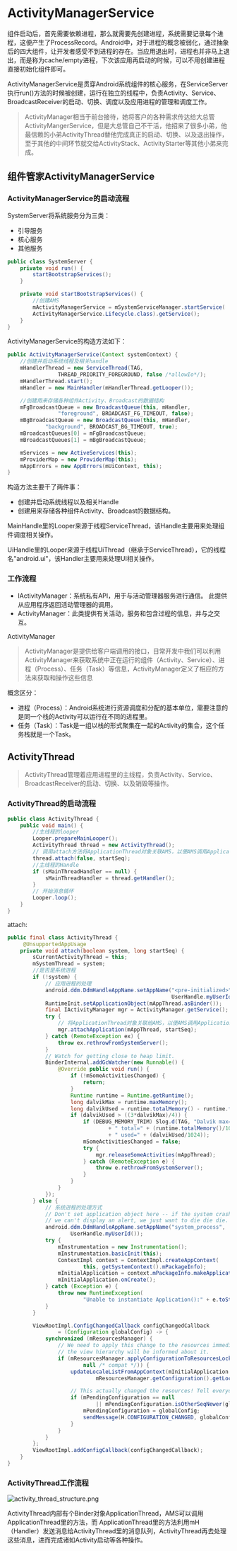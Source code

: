 # ActivityManagerService

组件启动后，首先需要依赖进程，那么就需要先创建进程，系统需要记录每个进程，这便产生了ProcessRecord。Android中，对于进程的概念被弱化，通过抽象后的四大组件，让开发者感受不到进程的存在。当应用退出时，进程也并非马上退出，而是称为cache/empty进程，下次该应用再启动的时候，可以不用创建进程直接初始化组件即可。

ActivityManagerService是贯穿Android系统组件的核心服务，在ServiceServer执行run()方法的时候被创建，运行在独立的线程中，负责Activity、Service、BroadcastReceiver的启动、切换、调度以及应用进程的管理和调度工作。

> ActivityManager相当于前台接待，她将客户的各种需求传达给大总管ActivityMangerService，但是大总管自己不干活，他招来了很多小弟，他最信赖的小弟ActivityThread替他完成真正的启动、切换、以及退出操作，至于其他的中间环节就交给ActivityStack、ActivityStarter等其他小弟来完成。

## 组件管家ActivityManagerService

### ActivityManagerService的启动流程

SystemServer将系统服务分为三类：

- 引导服务
- 核心服务
- 其他服务

```java
public class SystemServer {
    private void run() {
        startBootstrapServices();
    }

    private void startBootstrapServices() {
        //创建AMS
        mActivityManagerService = mSystemServiceManager.startService(
        ActivityManagerService.Lifecycle.class).getService();
    }
}
```

ActivityManagerService的构造方法如下：

```java
public ActivityManagerService(Context systemContext) {
    //创建并启动系统线程及相关handle
    mHandlerThread = new ServiceThread(TAG,
                THREAD_PRIORITY_FOREGROUND, false /*allowIo*/);
    mHandlerThread.start();
    mHandler = new MainHandler(mHandlerThread.getLooper());

    //创建用来存储各种组件Activity、Broadcast的数据结构
    mFgBroadcastQueue = new BroadcastQueue(this, mHandler,
                "foreground", BROADCAST_FG_TIMEOUT, false);
    mBgBroadcastQueue = new BroadcastQueue(this, mHandler,
            "background", BROADCAST_BG_TIMEOUT, true);
    mBroadcastQueues[0] = mFgBroadcastQueue;
    mBroadcastQueues[1] = mBgBroadcastQueue;

    mServices = new ActiveServices(this);
    mProviderMap = new ProviderMap(this);
    mAppErrors = new AppErrors(mUiContext, this);
}
```

构造方法主要干了两件事：

- 创建并启动系统线程以及相关Handle
- 创建用来存储各种组件Activity、Broadcast的数据结构。

MainHandle里的Looper来源于线程ServiceThread，该Handle主要用来处理组件调度相关操作。

UiHandle里的Looper来源于线程UiThread（继承于ServiceThread），它的线程名"android.ui"，该Handler主要用来处理UI相关操作。

### 工作流程

- IActivityManager：系统私有API，用于与活动管理器服务进行通信。 此提供从应用程序返回活动管理器的调用。
- ActivityManager：此类提供有关活动，服务和包含过程的信息，并与之交互。

ActivityManager
> ActivityManager是提供给客户端调用的接口，日常开发中我们可以利用ActivityManager来获取系统中正在运行的组件（Activity、Service）、进程（Process）、任务（Task）等信息，ActivityManager定义了相应的方法来获取和操作这些信息

概念区分：

- 进程（Process）：Android系统进行资源调度和分配的基本单位，需要注意的是同一个栈的Activity可以运行在不同的进程里。
- 任务（Task）：Task是一组以栈的形式聚集在一起的Activity的集合，这个任务栈就是一个Task。

## ActivityThread

> ActivityThread管理着应用进程里的主线程，负责Activity、Service、BroadcastReceiver的启动、切换、以及销毁等操作。

### ActivityThread的启动流程

```java
public class ActivityThread {
    public void main() {
        //主线程的looper
        Looper.prepareMainLooper();
        ActivityThread thread = new ActivityThread();
        // 调用attach方法将ApplicationThread对象关联AMS，以便AMS调用ApplicationThread里的方法，IPC的过程
        thread.attach(false, startSeq);
        //主线程的Handle
        if (sMainThreadHandler == null) {
            sMainThreadHandler = thread.getHandler();
        }
        // 开始消息循环
        Looper.loop();
    }
}
```

attach:

```java
public final class ActivityThread {
     @UnsupportedAppUsage
    private void attach(boolean system, long startSeq) {
        sCurrentActivityThread = this;
        mSystemThread = system;
        //是否是系统进程
        if (!system) {
            // 应用进程的处理
            android.ddm.DdmHandleAppName.setAppName("<pre-initialized>",
                                                    UserHandle.myUserId());
            RuntimeInit.setApplicationObject(mAppThread.asBinder());
            final IActivityManager mgr = ActivityManager.getService();
            try {
                // 将ApplicationThread对象关联给AMS，以便AMS调用ApplicationThread里的方法，这同样也是一个IPC的过程
                mgr.attachApplication(mAppThread, startSeq);
            } catch (RemoteException ex) {
                throw ex.rethrowFromSystemServer();
            }
            // Watch for getting close to heap limit.
            BinderInternal.addGcWatcher(new Runnable() {
                @Override public void run() {
                    if (!mSomeActivitiesChanged) {
                        return;
                    }
                    Runtime runtime = Runtime.getRuntime();
                    long dalvikMax = runtime.maxMemory();
                    long dalvikUsed = runtime.totalMemory() - runtime.freeMemory();
                    if (dalvikUsed > ((3*dalvikMax)/4)) {
                        if (DEBUG_MEMORY_TRIM) Slog.d(TAG, "Dalvik max=" + (dalvikMax/1024)
                                + " total=" + (runtime.totalMemory()/1024)
                                + " used=" + (dalvikUsed/1024));
                        mSomeActivitiesChanged = false;
                        try {
                            mgr.releaseSomeActivities(mAppThread);
                        } catch (RemoteException e) {
                            throw e.rethrowFromSystemServer();
                        }
                    }
                }
            });
        } else {
            // 系统进程的处理方式
            // Don't set application object here -- if the system crashes,
            // we can't display an alert, we just want to die die die.
            android.ddm.DdmHandleAppName.setAppName("system_process",
                    UserHandle.myUserId());
            try {
                mInstrumentation = new Instrumentation();
                mInstrumentation.basicInit(this);
                ContextImpl context = ContextImpl.createAppContext(
                        this, getSystemContext().mPackageInfo);
                mInitialApplication = context.mPackageInfo.makeApplication(true, null);
                mInitialApplication.onCreate();
            } catch (Exception e) {
                throw new RuntimeException(
                        "Unable to instantiate Application():" + e.toString(), e);
            }
        }

        ViewRootImpl.ConfigChangedCallback configChangedCallback
                = (Configuration globalConfig) -> {
            synchronized (mResourcesManager) {
                // We need to apply this change to the resources immediately, because upon returning
                // the view hierarchy will be informed about it.
                if (mResourcesManager.applyConfigurationToResourcesLocked(globalConfig,
                        null /* compat */)) {
                    updateLocaleListFromAppContext(mInitialApplication.getApplicationContext(),
                            mResourcesManager.getConfiguration().getLocales());

                    // This actually changed the resources! Tell everyone about it.
                    if (mPendingConfiguration == null
                            || mPendingConfiguration.isOtherSeqNewer(globalConfig)) {
                        mPendingConfiguration = globalConfig;
                        sendMessage(H.CONFIGURATION_CHANGED, globalConfig);
                    }
                }
            }
        };
        ViewRootImpl.addConfigCallback(configChangedCallback);
    }
}
```

### ActivityThread工作流程

![activity_thread_structure.png](/img/activity_thread_structure.png)

ActivityThread内部有个Binder对象ApplicationThread，AMS可以调用ApplicationThread里的方法，而
ApplicationThread里的方法利用mH（Handler）发送消息给ActivityThread里的消息队列，ActivityThread再去处理这些消息，进而完成诸如Activity启动等各种操作。
